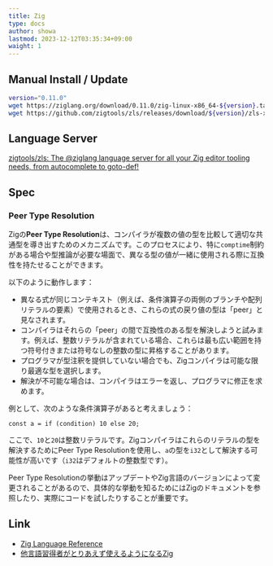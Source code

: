 ```yaml
---
title: Zig
type: docs
author: showa
lastmod: 2023-12-12T03:35:34+09:00
waight: 1
---
```


## Manual Install / Update

```bash
version="0.11.0"
wget https://ziglang.org/download/0.11.0/zig-linux-x86_64-${version}.tar.xz && sudo rm -rf /usr/local/zig && sudo mkdir /usr/local/zig && sudo tar -C /usr/local/zig -xvf zig-linux-x86_64-${version}.tar.xz --strip-components 1 && rm -r zig-linux-x86_64-${version}.tar.xz
wget https://github.com/zigtools/zls/releases/download/${version}/zls-x86_64-linux.tar.gz && sudo rm -rf /usr/local/zls && sudo mkdir /usr/local/zls && sudo tar -C /usr/local/zls -xzf zls-x86_64-linux.tar.gz --strip-components 1 && chmod +x /usr/local/zls/bin/zls && rm -r zls-x86_64-linux.tar.gz
```

## Language Server

[zigtools/zls: The @ziglang language server for all your Zig editor tooling needs, from autocomplete to goto-def!](https://github.com/zigtools/zls)

## Spec

### Peer Type Resolution

Zigの**Peer Type Resolution**は、コンパイラが複数の値の型を比較して適切な共通型を導き出すためのメカニズムです。このプロセスにより、特に`comptime`制約がある場合や型推論が必要な場面で、異なる型の値が一緒に使用される際に互換性を持たせることができます。

以下のように動作します：

- 異なる式が同じコンテキスト（例えば、条件演算子の両側のブランチや配列リテラルの要素）で使用されるとき、これらの式の戻り値の型は「peer」と見なされます。
- コンパイラはそれらの「peer」の間で互換性のある型を解決しようと試みます。例えば、整数リテラルが含まれている場合、これらは最も広い範囲を持つ符号付きまたは符号なしの整数の型に昇格することがあります。
- プログラマが型注釈を提供していない場合でも、Zigコンパイラは可能な限り最適な型を選択します。
- 解決が不可能な場合は、コンパイラはエラーを返し、プログラマに修正を求めます。

例として、次のような条件演算子があると考えましょう：

```zig
const a = if (condition) 10 else 20;
```

ここで、`10`と`20`は整数リテラルです。Zigコンパイラはこれらのリテラルの型を解決するためにPeer Type Resolutionを使用し、`a`の型を`i32`として解決する可能性が高いです（`i32`はデフォルトの整数型です）。

Peer Type Resolutionの挙動はアップデートやZig言語のバージョンによって変更されることがあるので、具体的な挙動を知るためにはZigのドキュメントを参照したり、実際にコードを試したりすることが重要です。

## Link

- [Zig Language Reference](https://ziglang.org/documentation/0.11.0/)
- [他言語習得者がとりあえず使えるようになるZig](https://zenn.dev/drumato/books/learn-zig-to-be-a-beginner)

